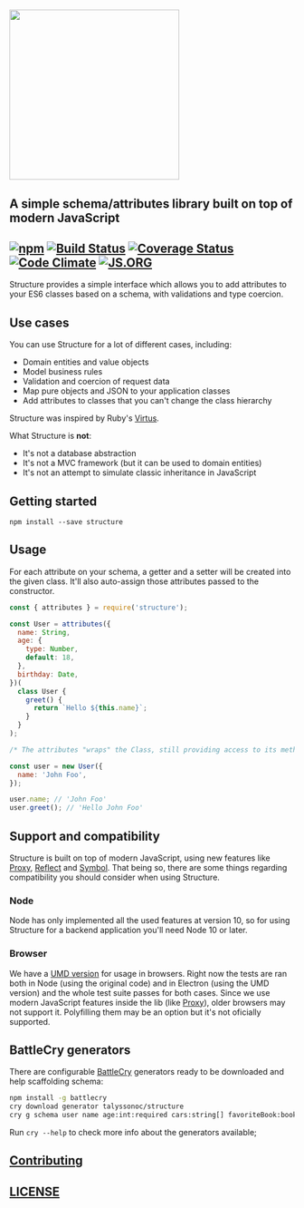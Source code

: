 # <a href="https://structure.js.org/v/structure-2/"><img src="https://raw.githubusercontent.com/talyssonoc/structure/master/structure.jpg" width="300"></a>

## A simple schema/attributes library built on top of modern JavaScript

## [![npm](https://img.shields.io/npm/v/structure.svg?style=flat)](https://www.npmjs.com/package/structure) [![Build Status](https://travis-ci.org/talyssonoc/structure.svg?branch=master)](https://travis-ci.org/talyssonoc/structure) [![Coverage Status](https://coveralls.io/repos/github/talyssonoc/structure/badge.svg?branch=master)](https://coveralls.io/github/talyssonoc/structure?branch=master) [![Code Climate](https://codeclimate.com/github/talyssonoc/structure/badges/gpa.svg)](https://codeclimate.com/github/talyssonoc/structure) [![JS.ORG](https://img.shields.io/badge/js.org-structure-ffb400.svg?style=flat)](https://js.org/)

Structure provides a simple interface which allows you to add attributes to your ES6 classes based on a schema, with validations and type coercion.

## Use cases

You can use Structure for a lot of different cases, including:

- Domain entities and value objects
- Model business rules
- Validation and coercion of request data
- Map pure objects and JSON to your application classes
- Add attributes to classes that you can't change the class hierarchy

Structure was inspired by Ruby's [Virtus](https://github.com/solnic/virtus).

What Structure is **not**:

- It's not a database abstraction
- It's not a MVC framework (but it can be used to domain entities)
- It's not an attempt to simulate classic inheritance in JavaScript

## Getting started

`npm install --save structure`

## Usage

For each attribute on your schema, a getter and a setter will be created into the given class. It'll also auto-assign those attributes passed to the constructor.

```js
const { attributes } = require('structure');

const User = attributes({
  name: String,
  age: {
    type: Number,
    default: 18,
  },
  birthday: Date,
})(
  class User {
    greet() {
      return `Hello ${this.name}`;
    }
  }
);

/* The attributes "wraps" the Class, still providing access to its methods: */

const user = new User({
  name: 'John Foo',
});

user.name; // 'John Foo'
user.greet(); // 'Hello John Foo'
```

## Support and compatibility

Structure is built on top of modern JavaScript, using new features like [Proxy](https://developer.mozilla.org/docs/Web/JavaScript/Reference/Global_Objects/Proxy), [Reflect](https://developer.mozilla.org/docs/Web/JavaScript/Reference/Global_Objects/Reflect) and [Symbol](https://developer.mozilla.org/docs/Web/JavaScript/Reference/Global_Objects/Symbol). That being so, there are some things regarding compatibility you should consider when using Structure.

### Node

Node has only implemented all the used features at version 10, so for using Structure for a backend application you'll need Node 10 or later.

### Browser

We have a [UMD version](https://github.com/talyssonoc/structure/blob/master/dist/structure.js) for usage in browsers. Right now the tests are ran both in Node (using the original code) and in Electron (using the UMD version) and the whole test suite passes for both cases. Since we use modern JavaScript features inside the lib (like [Proxy](https://developer.mozilla.org/en-US/docs/Web/JavaScript/Reference/Global_Objects/Proxy)), older browsers may not support it. Polyfilling them may be an option but it's not oficially supported.

## BattleCry generators

There are configurable [BattleCry](https://github.com/pedsmoreira/battlecry) generators ready to be downloaded and help scaffolding schema:

```sh
npm install -g battlecry
cry download generator talyssonoc/structure
cry g schema user name age:int:required cars:string[] favoriteBook:book friends:user[]:default :updateAge
```

Run `cry --help` to check more info about the generators available;

## [Contributing](contributing.md)

## [LICENSE](license.md)
